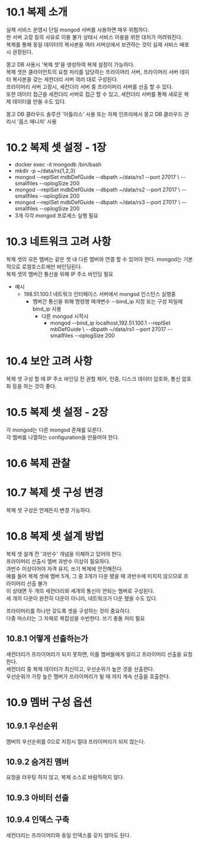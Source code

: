 # 10.1 복제 소개
실제 서비스 운영시 단일 mongod 서버를 사용하면 매우 위험하다.  
한 서버 고장 등의 사유로 이용 불가 상태시 서비스 이용을 위한 대처가 어려워진다.  
복제를 통해 동일 데이터의 복사본을 여러 서버상에서 보관하는 것이 실제 서비스 배포시 권장된다.  
  
몽고 DB 사용시 '복제 셋'을 생성하여 복제 설정이 가능하다.  
복제 셋은 클라이언트의 요청 처리를 담당하는 프라이머리 서버, 프라이머리 서버 데이터 복사본을 갖는 세컨더리 서버 여러 대로 구성된다.  
프라이머리 서버 고장시, 세컨더리 서버 중 프라이머리 서버를 선출 할 수 있다.  
또한 데이터 접근을 세컨더리 서버로 접근 할 수 있고, 세컨더리 서버를 통해 새로운 복제 데이터를 만들 수도 있다.  
  
몽고 DB 클라우드 솔루션 '아틀라스' 사용 또는 자체 인프라에서 몽고 DB 클라우드 관리시 '옵스 매니저' 사용  
  
# 10.2 복제 셋 설정 - 1장
- docker exec -it mongodb /bin/bash
- mkdir -p ~/data/rs{1,2,3}
- mongod --replSet mdbDefGuide --dbpath ~/data/rs1 --port 27017 \ --smallfiles --oplogSize 200
- mongod --replSet mdbDefGuide --dbpath ~/data/rs2 --port 27017 \ --smallfiles --oplogSize 200
- mongod --replSet mdbDefGuide --dbpath ~/data/rs3 --port 27017 \ --smallfiles --oplogSize 200
- 3개 각각 mongod 프로세스 실행 필요

# 10.3 네트워크 고려 사항
복제 셋의 모든 멤버는 같은 셋 내 다른 멤버와 연결 할 수 있어야 한다.
mongod는 기본적으로 로컬호스트에만 바인딩된다.  
복제 셋의 멤버간 통신을 위해 IP 주소 바인딩 필요  
- 예시
  - 198.51.100.1 네트워크 인터페이스 서버에서 mongod 인스턴스 실행중
    - 멤버간 통신을 위해 명령행 매개변수 --bind_ip 지정 또는 구성 파일에 bind_ip 사용
      - 다른 mongod 시작시
        - mongod --bind_ip localhost,192.51.100.1 --replSet mbDefGuide \ --dbpath ~/data/rs1 --port 27017 --smallfiles --oplogSize 200

# 10.4 보안 고려 사항
복제 셋 구성 할 때 IP 주소 바인딩 전 권할 제어, 인증, 디스크 데이터 암호화, 통신 암호화 등을 하는 것이 좋다.  
  
# 10.5 복제 셋 설정 - 2장
각 mongod는 다른 mongod 존재를 모른다.  
각 멤버를 나열하는 configuration을 만들어야 한다.  

# 10.6 복제 관찰
  
# 10.7 복제 셋 구성 변경
복제 셋 구성은 언제든지 변경 가능하다.  
  
# 10.8 복제 셋 설계 방법
복제 셋 설계 전 '과반수' 개념을 이해하고 있어야 한다.  
프라이머리 선출시 멤버 과반수 이상이 필요하다.  
과반수 이상이어야 자격 유지, 쓰기 복제에 안전해진다.  
예를 들어 복제 셋에 멤버 5개, 그 중 3개가 다운 됐을 때 과반수에 미치지 않으므로 프라이머리 선출 불가  
이 상태면 두 개의 세컨더리와 세개의 통신이 안되는 멤버로 구성된다.  
세 개의 다운이 완전히 다운이 아니라, 네트워크가 다운 됐을 수도 있다.  
  
프라이머리를 하나만 갖도록 셋을 구성하는 것이 중요하다.  
다중 마스터는 그 자체로 복잡성을 수반한다. 쓰기 충돌 처리 필요  

## 10.8.1 어떻게 선출하는가
세컨더리가 프라이머리가 되지 못하면, 이를 멤버들에게 알리고 프라이머리 선출을 요청한다.  
세컨더리 중 복제 데이터가 최신이고, 우선순위가 높은 것을 선출한다.  
우선순위가 가장 높은 멤버가 프라이머리가 될 때 까지 계속 선출을 호출한다.  
  
# 10.9 멤버 구성 옵션
  
## 10.9.1 우선순위
멤버의 우선순위를 0으로 지정시 절대 프라이머리가 되지 않는다.  
  
## 10.9.2 숨겨진 멤버
요청을 라우팅 하지 않고, 복제 소스로 바람직하지 않다.  
  
## 10.9.3 아비터 선출
  
## 10.9.4 인덱스 구축
세컨더리는 프라이머리와 동일 인덱스를 갖지 않아도 된다.  










